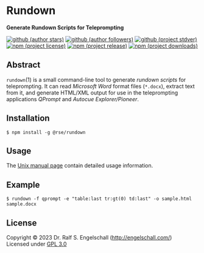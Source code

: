 
Rundown
=======

**Generate Rundown Scripts for Teleprompting**

[![github (author stars)](https://img.shields.io/github/stars/rse?logo=github&label=author%20stars&color=%233377aa)](https://github.com/rse)
[![github (author followers)](https://img.shields.io/github/followers/rse?label=author%20followers&logo=github&color=%234477aa)](https://github.com/rse)
[![github (project stdver)](https://img.shields.io/github/package-json/stdver/rse/rundown?logo=github&label=project%20stdver&color=%234477aa&cacheSeconds=900)](https://github.com/rse/rundown)
<br/>
[![npm (project license)](https://img.shields.io/npm/l/rundown?logo=npm&label=npm%20license&color=%23cc3333)](https://npmjs.com/@rse/rundown)
[![npm (project release)](https://img.shields.io/npm/v/rundown?logo=npm&label=npm%20release&color=%23cc3333)](https://npmjs.com/@rse/rundown)
[![npm (project downloads)](https://img.shields.io/npm/dm/rundown?logo=npm&label=npm%20downloads&color=%23cc3333)](https://npmjs.com/@rse/rundown)

Abstract
--------

`rundown`(1) is a small command-line tool to generate *rundown scripts*
for teleprompting. It can read *Microsoft Word* format files (`*.docx`),
extract text from it, and generate HTML/XML output for use in the
teleprompting applications *QPrompt* and *Autocue Explorer/Pioneer*.

Installation
------------

```
$ npm install -g @rse/rundown
```

Usage
-----

The [Unix manual page](https://github.com/rse/rundown/blob/master/rundown.md) contain
detailed usage information.

Example
--------

```
$ rundown -f qprompt -e "table:last tr:gt(0) td:last" -o sample.html sample.docx
```

License
-------

Copyright &copy; 2023 Dr. Ralf S. Engelschall (http://engelschall.com/)<br/>
Licensed under [GPL 3.0](https://spdx.org/licenses/GPL-3.0-only)

